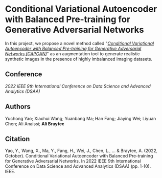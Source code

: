 # **Conditional Variational Autoencoder with Balanced Pre-training for Generative Adversarial Networks**

In this project, we propose a novel method called "[*Conditional Variational Autoencoder with Balanced Pre-training for Generative Adversarial Networks (CAPGAN)*](https://ieeexplore.ieee.org/abstract/document/10032367)" as an augmentation tool to generate realistic synthetic images in the presence of highly imbalanced imaging datasets.


## Conference

*2022 IEEE 9th International Conference on Data Science and Advanced Analytics (DSAA)*

## Authors

Yuchong Yao; Xiaohui Wang; Yuanbang Ma; Han Fang; Jiaying Wei; Liyuan Chen; Ali Anaissi; **Ali Braytee**

## Citation

Yao, Y., Wang, X., Ma, Y., Fang, H., Wei, J., Chen, L., ... & Braytee, A. (2022, October). Conditional Variational Autoencoder with Balanced Pre-training for Generative Adversarial Networks. In 2022 IEEE 9th International Conference on Data Science and Advanced Analytics (DSAA) (pp. 1-10). IEEE.
